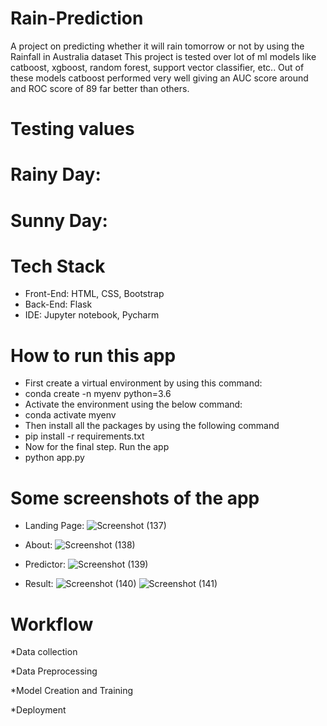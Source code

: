 # Rain-Prediction
A project on predicting whether it will rain tomorrow or not by using the Rainfall in Australia dataset
This project is tested over lot of ml models like catboost, xgboost, random forest, support vector classifier, etc..
Out of these models catboost performed very well giving an AUC score around and ROC score of 89 far better than others.


# Testing values

# Rainy Day: 

# Sunny Day:


# Tech Stack
* Front-End: HTML, CSS, Bootstrap
* Back-End: Flask
* IDE: Jupyter notebook, Pycharm

# How to run this app
* First create a virtual environment by using this command:
* conda create -n myenv python=3.6
* Activate the environment using the below command:
* conda activate myenv
* Then install all the packages by using the following command
* pip install -r requirements.txt
* Now for the final step. Run the app
* python app.py

# Some screenshots of the app
* Landing Page:
![Screenshot (137)](https://github.com/SammithaS/Rain-Prediction-Website/assets/121117205/fc955dcf-6439-4d4b-9312-c5f04960e526)


* About:
  ![Screenshot (138)](https://github.com/SammithaS/Rain-Prediction-Website/assets/121117205/9e638e58-29a3-44c5-ad8e-2d2f91072320)


* Predictor:
 ![Screenshot (139)](https://github.com/SammithaS/Rain-Prediction-Website/assets/121117205/1d4d6a53-0ab7-48b6-a6ab-2043d5d6eece)


* Result:
![Screenshot (140)](https://github.com/SammithaS/Rain-Prediction-Website/assets/121117205/8df55bc3-bb85-48e4-9a18-14890fcf14f1)
![Screenshot (141)](https://github.com/SammithaS/Rain-Prediction-Website/assets/121117205/4d1a2a31-1aaa-4e64-a56e-0096c5617fe3)

# Workflow

*Data collection

*Data Preprocessing

*Model Creation and Training

*Deployment






